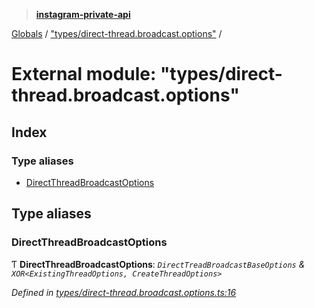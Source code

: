 > **[instagram-private-api](../README.md)**

[Globals](../globals.md) / ["types/direct-thread.broadcast.options"](_types_direct_thread_broadcast_options_.md) /

# External module: "types/direct-thread.broadcast.options"

## Index

### Type aliases

* [DirectThreadBroadcastOptions](_types_direct_thread_broadcast_options_.md#directthreadbroadcastoptions)

## Type aliases

###  DirectThreadBroadcastOptions

Ƭ **DirectThreadBroadcastOptions**: *`DirectTreadBroadcastBaseOptions` & `XOR<ExistingThreadOptions, CreateThreadOptions>`*

*Defined in [types/direct-thread.broadcast.options.ts:16](https://github.com/Nerixyz/instagram-private-api/blob/e5037ee/src/types/direct-thread.broadcast.options.ts#L16)*